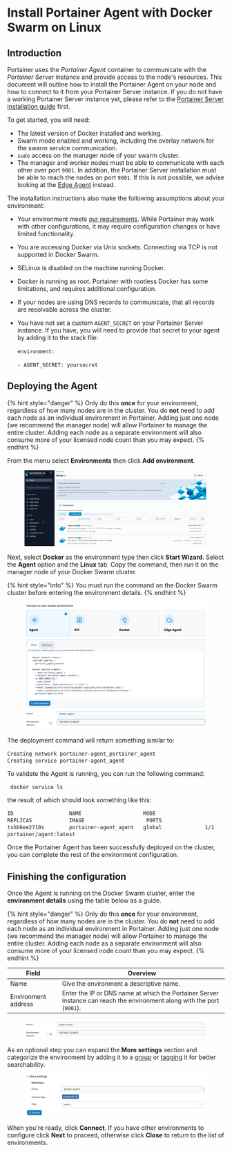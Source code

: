 # Install Portainer Agent with Docker Swarm on Linux

## Introduction

Portainer uses the _Portainer Agent_ container to communicate with the _Portainer Server_ instance and provide access to the node's resources. This document will outline how to install the Portainer Agent on your node and how to connect to it from your Portainer Server instance. If you do not have a working Portainer Server instance yet, please refer to the [Portainer Server installation guide](../../server/swarm/linux.md) first.

To get started, you will need:

* The latest version of Docker installed and working.
* Swarm mode enabled and working, including the overlay network for the swarm service communication.
* `sudo` access on the manager node of your swarm cluster.
* The manager and worker nodes must be able to communicate with each other over port `9001`. In addition, the Portainer Server installation must be able to reach the nodes on port `9001`. If this is not possible, we advise looking at the [Edge Agent](../edge.md) instead.

The installation instructions also make the following assumptions about your environment:

* Your environment meets [our requirements](../../../requirements-and-prerequisites.md). While Portainer may work with other configurations, it may require configuration changes or have limited functionality.
* You are accessing Docker via Unix sockets. Connecting via TCP is not supported in Docker Swarm.
* SELinux is disabled on the machine running Docker.
* Docker is running as root. Portainer with rootless Docker has some limitations, and requires additional configuration.
* If your nodes are using DNS records to communicate, that all records are resolvable across the cluster.
*   You have not set a custom `AGENT_SECRET` on your Portainer Server instance. If you have, you will need to provide that secret to your agent by adding it to the stack file:

    `environment:`

    &#x20; `- AGENT_SECRET: yoursecret`

## Deploying the Agent

{% hint style="danger" %}
Only do this **once** for your environment, regardless of how many nodes are in the cluster. You do **not** need to add each node as an individual environment in Portainer. Adding just one node (we recommend the manager node) will allow Portainer to manage the entire cluster. Adding each node as a separate environment will also consume more of your licensed node count than you may expect.
{% endhint %}

From the menu select **Environments** then click **Add environment**.

<figure><img src="../../../../.gitbook/assets/2.15-add_env.gif" alt=""><figcaption></figcaption></figure>

Next, select **Docker** as the environment type then click **Start Wizard**. Select the **Agent** option and the **Linux** tab. Copy the command, then run it on the manager node of your Docker Swarm cluster.

{% hint style="info" %}
You must run the command on the Docker Swarm cluster before entering the environment details.
{% endhint %}

<figure><img src="../../../../.gitbook/assets/2.15-connect_docker_agent.png" alt=""><figcaption></figcaption></figure>

The deployment command will return something similar to:

```
Creating network portainer-agent_portainer_agent
Creating service portainer-agent_agent
```

To validate the Agent is running, you can run the following command:

```
 docker service ls
```

the result of which should look something like this:

```
ID                  NAME                    MODE                REPLICAS            IMAGE                    PORTS
tshb6ee2710s        portainer-agent_agent   global              1/1                 portainer/agent:latest
```

Once the Portainer Agent has been successfully deployed on the cluster, you can complete the rest of the environment configuration.

## Finishing the configuration

Once the Agent is running on the Docker Swarm cluster, enter the **environment details** using the table below as a guide.

{% hint style="danger" %}
Only do this **once** for your environment, regardless of how many nodes are in the cluster. You do **not** need to add each node as an individual environment in Portainer. Adding just one node (we recommend the manager node) will allow Portainer to manage the entire cluster. Adding each node as a separate environment will also consume more of your licensed node count than you may expect.
{% endhint %}

| Field               | Overview                                                                                                                |
| ------------------- | ----------------------------------------------------------------------------------------------------------------------- |
| Name                | Give the environment a descriptive name.                                                                                |
| Environment address | Enter the IP or DNS name at which the Portainer Server instance can reach the environment along with the port (`9001`). |

<figure><img src="../../../../.gitbook/assets/2.15-swarm_env_url.png" alt=""><figcaption></figcaption></figure>

As an optional step you can expand the **More settings** section and categorize the environment by adding it to a [group](../../../../admin/environments/groups.md) or [tagging](../../../../admin/environments/tags.md) it for better searchability.

<figure><img src="../../../../.gitbook/assets/2.15-swarm_more_settings.png" alt=""><figcaption></figcaption></figure>

When you're ready, click **Connect**. If you have other environments to configure click **Next** to proceed, otherwise click **Close** to return to the list of environments.

